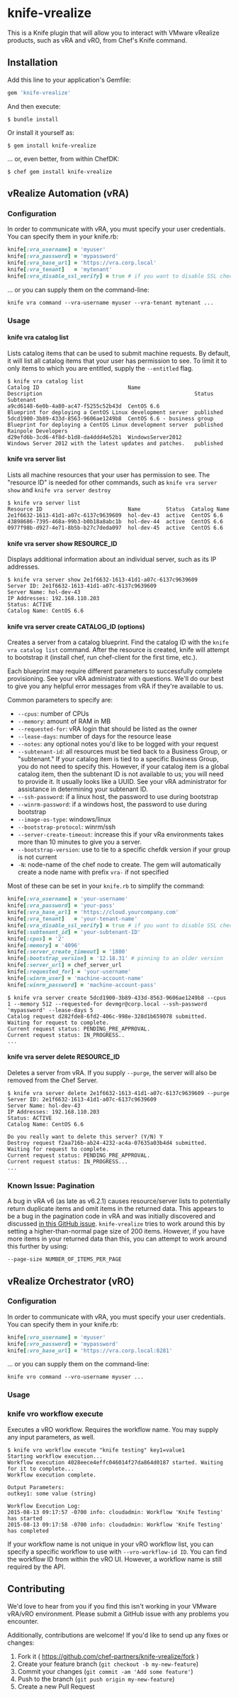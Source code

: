 # knife-vrealize

This is a Knife plugin that will allow you to interact with
VMware vRealize products, such as vRA and vRO, from Chef's Knife command.

## Installation

Add this line to your application's Gemfile:

```ruby
gem 'knife-vrealize'
```

And then execute:

    $ bundle install

Or install it yourself as:

    $ gem install knife-vrealize

... or, even better, from within ChefDK:

    $ chef gem install knife-vrealize

## vRealize Automation (vRA)

### Configuration

In order to communicate with vRA, you must specify your user credentials. You can specify them in your knife.rb:

```ruby
knife[:vra_username] = 'myuser'
knife[:vra_password] = 'mypassword'
knife[:vra_base_url] = 'https://vra.corp.local'
knife[:vra_tenant]   = 'mytenant'
knife[:vra_disable_ssl_verify] = true # if you want to disable SSL checking.
```

... or you can supply them on the command-line:

```
knife vra command --vra-username myuser --vra-tenant mytenant ...
```

### Usage

#### knife vra catalog list

Lists catalog items that can be used to submit machine requests. By default, it will list all catalog items that your user has permission to see. To limit it to only items to which you are entitled, supply the `--entitled` flag.

```
$ knife vra catalog list
Catalog ID                            Name                         Description                                                Status     Subtenant
a9cd6148-6e0b-4a80-ac47-f5255c52b43d  CentOS 6.6                   Blueprint for deploying a CentOS Linux development server  published
5dcd1900-3b89-433d-8563-9606ae1249b8  CentOS 6.6 - business group  Blueprint for deploying a CentOS Linux development server  published  Rainpole Developers
d29efd6b-3cd6-4f8d-b1d8-da4ddd4e52b1  WindowsServer2012            Windows Server 2012 with the latest updates and patches.   published
```

#### knife vra server list

Lists all machine resources that your user has permission to see. The "resource ID" is needed for other commands, such as `knife vra server show` and `knife vra server destroy`

```
$ knife vra server list
Resource ID                           Name        Status  Catalog Name
2e1f6632-1613-41d1-a07c-6137c9639609  hol-dev-43  active  CentOS 6.6
43898686-7395-468a-99b3-b0b18a8abc1b  hol-dev-44  active  CentOS 6.6
0977f98b-d927-4e71-8b5b-b27c7deda097  hol-dev-45  active  CentOS 6.6
```

#### knife vra server show RESOURCE_ID

Displays additional information about an individual server, such as its IP addresses.

```
$ knife vra server show 2e1f6632-1613-41d1-a07c-6137c9639609
Server ID: 2e1f6632-1613-41d1-a07c-6137c9639609
Server Name: hol-dev-43
IP Addresses: 192.168.110.203
Status: ACTIVE
Catalog Name: CentOS 6.6
```

#### knife vra server create CATALOG_ID (options)

Creates a server from a catalog blueprint. Find the catalog ID with the `knife vra catalog list` command. After the resource is created, knife will attempt to bootstrap it (install chef, run chef-client for the first time, etc.).

Each blueprint may require different parameters to successfully complete provisioning. See your vRA administrator with questions. We'll do our best to give you any helpful error messages from vRA if they're available to us.

Common parameters to specify are:

 * `--cpus`: number of CPUs
 * `--memory`: amount of RAM in MB
 * `--requested-for`: vRA login that should be listed as the owner
 * `--lease-days`: number of days for the resource lease
 * `--notes`: any optional notes you'd like to be logged with your request
 * `--subtenant-id`: all resources must be tied back to a Business Group, or "subtenant." If your catalog item is tied to a specific Business Group, you do not need to specify this. However, if your catalog item is a global catalog item, then the subtenant ID is not available to us; you will need to provide it. It usually looks like a UUID. See your vRA administrator for assistance in determining your subtenant ID.
 * `--ssh-password`: if a linux host, the password to use during bootstrap
 * `--winrm-password`: if a windows host, the password to use during bootstrap
 * `--image-os-type`: windows/linux
 * `--bootstrap-protocol`: winrm/ssh
 * `--server-create-timeout`: increase this if your vRa environments takes more than 10 minutes to give you a server.
 * `--bootstrap-version`: use to tie to a specific chefdk version if your group is not current
 * `-N`: node-name of the chef node to create. The gem will automatically create a node name with prefix `vra-` if not specified

Most of these can be set in your `knife.rb` to simplify the command:
```ruby
knife[:vra_username] = 'your-username'
knife[:vra_password] = 'your-pass'
knife[:vra_base_url] = 'https://cloud.yourcompany.com'
knife[:vra_tenant]   = 'your-tenant-name'
knife[:vra_disable_ssl_verify] = true # if you want to disable SSL checking.
knife[:subtenant_id] = 'your-subtenant-ID'
knife[:cpus] = '2'
knife[:memory] = '4096'
knife[:server_create_timeout] = '1800'
knife[:bootstrap_version] = '12.18.31' # pinning to an older version
knife[:server_url] = chef_server_url
knife[:requested_for] = 'your-username'
knife[:winrm_user] = 'machine-account-name'
knife[:winrm_password] = 'machine-account-pass'
```


```
$ knife vra server create 5dcd1900-3b89-433d-8563-9606ae1249b8 --cpus 1 --memory 512 --requested-for devmgr@corp.local --ssh-password 'mypassword' --lease-days 5
Catalog request d282fde8-6fd2-406c-998e-328d1b659078 submitted.
Waiting for request to complete.
Current request status: PENDING_PRE_APPROVAL.
Current request status: IN_PROGRESS..
...
```

#### knife vra server delete RESOURCE_ID

Deletes a server from vRA. If you supply `--purge`, the server will also be removed from the Chef Server.

```
$ knife vra server delete 2e1f6632-1613-41d1-a07c-6137c9639609 --purge
Server ID: 2e1f6632-1613-41d1-a07c-6137c9639609
Server Name: hol-dev-43
IP Addresses: 192.168.110.203
Status: ACTIVE
Catalog Name: CentOS 6.6

Do you really want to delete this server? (Y/N) Y
Destroy request f2aa716b-ab24-4232-ac4a-07635a03b4d4 submitted.
Waiting for request to complete.
Current request status: PENDING_PRE_APPROVAL.
Current request status: IN_PROGRESS...
...
```

### Known Issue: Pagination

A bug in vRA v6 (as late as v6.2.1) causes resource/server lists to potentially return duplicate items and omit items in the returned data. This appears to be a bug in the pagination code in vRA and was initially discovered and discussed [in this GitHub issue](https://github.com/chef-partners/vmware-vra-gem/issues/10). `knife-vrealize` tries to work around this by setting a higher-than-normal page size of 200 items.  However, if you have more items in your returned data than this, you can attempt to work around this further by using:

```
--page-size NUMBER_OF_ITEMS_PER_PAGE
```


## vRealize Orchestrator (vRO)

### Configuration

In order to communicate with vRA, you must specify your user credentials. You can specify them in your knife.rb:

```ruby
knife[:vro_username] = 'myuser'
knife[:vro_password] = 'mypassword'
knife[:vro_base_url] = 'https://vra.corp.local:8281'
```

... or you can supply them on the command-line:

```
knife vro command --vro-username myuser ...
```

### Usage

### knife vro workflow execute

Executes a vRO workflow.  Requires the workflow name.  You may supply any input parameters, as well.

```
$ knife vro workflow execute "knife testing" key1=value1
Starting workflow execution...
Workflow execution 4028eece4effc046014f27da864d0187 started. Waiting for it to complete...
Workflow execution complete.

Output Parameters:
outkey1: some value (string)

Workflow Execution Log:
2015-08-13 09:17:57 -0700 info: cloudadmin: Workflow 'Knife Testing' has started
2015-08-13 09:17:58 -0700 info: cloudadmin: Workflow 'Knife Testing' has completed
```

If your workflow name is not unique in your vRO workflow list, you can specify
a specific workflow to use with `--vro-workflow-id ID`.  You can find the
workflow ID from within the vRO UI.  However, a workflow name is still required
by the API.

## Contributing

We'd love to hear from you if you find this isn't working in your VMware vRA/vRO environment. Please submit a GitHub issue with any problems you encounter.

Additionally, contributions are welcome!  If you'd like to send up any fixes or changes:

1. Fork it ( https://github.com/chef-partners/knife-vrealize/fork )
2. Create your feature branch (`git checkout -b my-new-feature`)
3. Commit your changes (`git commit -am 'Add some feature'`)
4. Push to the branch (`git push origin my-new-feature`)
5. Create a new Pull Request
